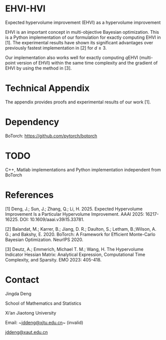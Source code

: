 # EHVI-HVI
Expected hypervolume improvement (EHVI) as a hypervolume improvement

EHVI is an important concept in multi-objective Bayesian optimization. This is a Python implementation of our formulation for exactly computing EHVI in [1]. The experimental results have shown its significant advantages over previously fastest implementation in [2] for $d\ge3$. 

Our implementation also works well for exactly computing $q\mathrm{EHVI}$ (multi-point version of EHVI) within the same time complexity and the gradient of EHVI by using the method in [3].

# Technical Appendix
The appendix provides proofs and experimental results of our work [1].

# Dependency
BoTorch: https://github.com/pytorch/botorch

# TODO
C++, Matlab implementations and Python implementation independent from BoTorch

# References
[1] Deng, J.; Sun, J.; Zhang, Q.; Li, H. 2025. Expected Hypervolume Improvement Is a Particular Hypervolume Improvement. AAAI 2025: 16217-16225. DOI: 10.1609/aaai.v39i15.33781.

[2] Balandat, M.; Karrer, B.; Jiang, D. R.; Daulton, S.; Letham, B.;Wilson, A. G.; and Bakshy, E. 2020. BoTorch: A Framework for Efficient Monte-Carlo Bayesian Optimization. NeurIPS 2020.

[3] Deutz, A.; Emmerich, Michael T. M.; Wang, H. The Hypervolume Indicator Hessian Matrix: Analytical Expression, Computational Time Complexity, and Sparsity. EMO 2023: 405-418.

# Contact
Jingda Deng

School of Mathematics and Statistics

Xi’an Jiaotong University

Email: ~jddeng@xjtu.edu.cn~ (invalid)

jddeng@xaut.edu.cn
